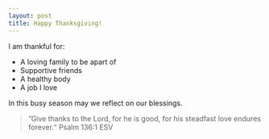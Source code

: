 ```yaml
---
layout: post
title: Happy Thanksgiving!
---
```


I am thankful for:
- A loving family to be apart of
- Supportive friends
- A healthy body
- A job I love 

In this busy season may we reflect on our blessings.

> ”Give thanks to the Lord, for he is good, for his steadfast love endures forever.“ ‭‭Psalm‬ ‭136‬:‭1‬ ‭ESV